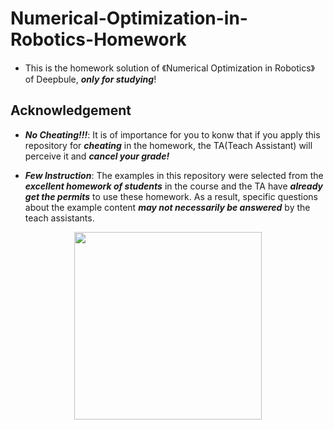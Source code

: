 # Numerical-Optimization-in-Robotics-Homework

- This is the homework solution of 《Numerical Optimization in Robotics》 of Deepbule, ***only for studying***!

## Acknowledgement

- ***No Cheating!!!***: It is of importance for you to konw that if you apply this repository for ***cheating*** in the homework, the TA(Teach Assistant) will perceive it and ***cancel your grade!***

- ***Few Instruction***: The examples in this repository were selected from the ***excellent homework of students*** in the course and the TA have ***already get the permits*** to use these homework. As a result, specific questions about the example content ***may not necessarily be answered*** by the teach assistants.

<div align=center>
<img src="https://user-images.githubusercontent.com/107901739/205684440-61ddcdda-139f-4deb-aeb6-1b7e693953e5.png" width="300">
</div>
